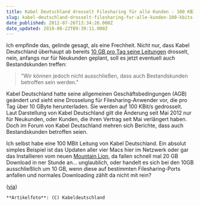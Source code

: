 ```yaml
---
title: Kabel Deutschland drosselt Filesharing für alle Kunden - 100 KBIT/S STATT 100 MBIT/S
slug: kabel-deutschland-drosselt-filesharing-fur-alle-kunden-100-kbits-statt-100-mbits
date_published: 2012-07-26T13:34:26.000Z
date_updated: 2018-08-22T09:39:11.000Z
---
```


Ich empfinde das, gelinde gesagt, als eine Frechheit. Nicht nur, dass Kabel Deutschland überhaupt ab bereits [10 GB pro Tag seine Leitungen](__GHOST_URL__/kabel-deutschland-drosselt-filesharing-nutzung/) drosselt, nein, anfangs nur für Neukunden geplant, soll es jetzt eventuell auch Bestandskunden treffen:

> "Wir können jedoch nicht ausschließen, dass auch Bestandskunden betroffen sein werden."

Kabel Deutschland hatte seine allgemeinen Geschäftsbedingungen (AGB) geändert und sieht eine Drosselung für Filesharing-Anwender vor, die pro Tag über 10 GByte herunterladen. Sie werden auf 100 KBit/s gedrosselt. Laut Darstellung von Kabel Deutschland gilt die Änderung seit Mai 2012 nur für Neukunden, oder Kunden, die ihren Vertrag seit Mai verlängert haben. Doch im Forum von Kabel Deutschland mehren sich Berichte, dass auch Bestandskunden betroffen seien.

Ich selbst habe eine 100 MBit Leitung von Kabel Deutschland. Ein absolut simples Beispiel ist das Updaten aller vier Macs hier im Netzwerk oder gar das Installieren vom neuen [Mountain Lion](__GHOST_URL__/mountain-lion-10-8-ist-da/), da fallen schnell mal 20 GB Download in ner Stunde an… unglaublich, oder handelt es sich bei den 10GB ausschließlich um 10 GB, wenn diese auf bestimmten Filesharing-Ports anfallen und normales Downloading zählt da nicht mit rein?

([via](http://www.golem.de/news/100-kbit-s-statt-100-mbit-s-kabel-deutschland-drosselt-filesharing-fuer-alle-kunden-1207-93442.html))

`**Artikelfoto**: (C) Kabeldeutschland`
